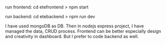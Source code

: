 run frontend: 
    cd etefrontend > npm start

run backend: 
    cd etebackend > npm run dev    

I have used mongoDB as DB. Then in nodejs express project, I have managed the data, CRUD process.
Frontend can be better especially design and creativity in dashboard. But I prefer to code backend as well.
